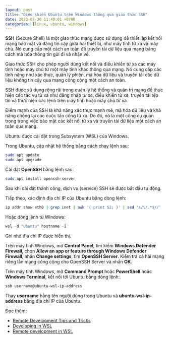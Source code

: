 ```yaml
---
layout: post
title: "Điều khiển Ubuntu trên Windows thông qua giao thức SSH"
date: 2023-07-30 11:40:01 +0700
categories: [linux, ubuntu, windows]
---
```


**SSH** (Secure Shell) là một giao thức mạng được sử dụng để thiết lập kết nối mạng bảo mật và đáng tin cậy giữa hai thiết bị, như máy tính từ xa và máy chủ. Nó cung cấp một cách an toàn để truyền tải dữ liệu qua mạng bằng cách mã hóa thông tin gửi đi và nhận về.

Giao thức SSH cho phép người dùng kết nối và điều khiển từ xa các máy tính hoặc máy chủ từ một máy tính khác thông qua mạng. Nó cung cấp các tính năng như xác thực, quản lý phiên, mã hóa dữ liệu và truyền tải các dữ liệu không tin cậy qua mạng công cộng một cách an toàn.

SSH được sử dụng rộng rãi trong quản lý hệ thống và quản trị mạng để thực hiện các tác vụ từ xa như đăng nhập từ xa, điều khiển từ xa, truyền tải tệp tin và thực hiện các lệnh trên máy tính hoặc máy chủ từ xa.

Điểm mạnh của SSH là khả năng xác thực mạnh mẽ, mã hóa dữ liệu và khả năng chống lại các cuộc tấn công từ xa. Do đó, nó là một công cụ quan trọng trong việc bảo mật các kết nối từ xa và truyền tải dữ liệu một cách an toàn qua mạng. 

Ubuntu được cài đặt trong Subsystem (WSL) của Windows.

Trong Ubuntu, cập nhật hệ thống bằng cách chạy lệnh sau:  
```bash
sudo apt update
sudo apt upgrade
```  

Cài đặt **OpenSSH** bằng lệnh sau:  
```bash
sudo apt install openssh-server
```  
Sau khi cài đặt thành công, dịch vụ (service) SSH sẽ được bắt đầu tự động.  

Tiếp theo, xác định địa chỉ IP của Ubuntu bằng dòng lệnh:  
```bash
ip addr show eth0 | grep inet | awk '{ print $2; }' | sed 's/\/.*$//'
```  
Hoặc dòng lệnh từ Windows:  
```powershell
wsl -d "Ubuntu" hostname -I
```  
Ghi nhớ địa chỉ IP được hiển thị.  

Trên máy tính Windows, mở **Control Panel**, tìm kiếm **Windows Defender Firewall**, chọn **Allow an app or feature through Windows Defender Firewall**, nhấn **Change settings**, tìm **OpenSSH Server**. Kiểm tra cả hai mạng riêng lẫn mạng công cộng cho OpenSSH Server và nhấn **OK**.  

Trên máy tính Windows, mở **Command Prompt** hoặc **PowerShell** hoặc **Windows Terminal**, kết nối tới Ubuntu bằng dòng lệnh:  
```powershell
ssh username@ubuntu-wsl-ip-address
```  
Thay **username** bằng tên người dùng trong Ubuntu và **ubuntu-wsl-ip-address** bằng địa chỉ IP của Ubuntu.  

Đọc thêm:  
- [Remote Development Tips and Tricks](https://code.visualstudio.com/docs/remote/troubleshooting)  
- [Developing in WSL](https://code.visualstudio.com/docs/remote/wsl)
- [Remote development in WSL](https://code.visualstudio.com/docs/remote/wsl-tutorial)  
